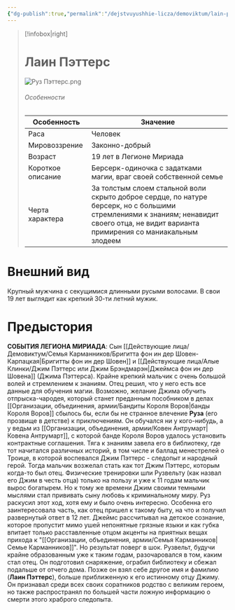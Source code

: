 ```yaml
---
{"dg-publish":true,"permalink":"/dejstvuyushhie-licza/demoviktum/lain-petters-ili-ruzvelt-fon-in-der-shoven/","dgPassFrontmatter":true}
---
```


> [!infobox|right]
> # Лаин Пэттерс
> ![Руз Пэттерс.png](/img/user/%D0%98%D0%B7%D0%BE%D0%B1%D1%80%D0%B0%D0%B6%D0%B5%D0%BD%D0%B8%D1%8F/%D0%A0%D1%83%D0%B7%20%D0%9F%D1%8D%D1%82%D1%82%D0%B5%D1%80%D1%81.png)
> ###### Особенности
> | Особенность | Значение |
> | ---- | ---- |
> | Раса | Человек|
> | Мировоззрение | Законно-добрый |
> | Возраст |19 лет в Легионе Мириада|
> | Короткое описание |Берсерк-одиночка с задатками магии, враг своей собственной семье |
> | Черта характера |За толстым слоем стальной воли скрыто доброе сердце, по натуре берсерк, но с большими стремлениями к знаниям; ненавидит своего отца, не видит варианта примирения со маниакальным злодеем|

# Внешний вид

Крупный мужчина с секущимися длинными русыми волосами. В свои 19 лет выглядит как крепкий 30-ти летний мужик.

# Предыстория

**СОБЫТИЯ ЛЕГИОНА МИРИАДА**:
Сын [[Действующие лица/Демовиктум/Семья Карманников/Бригитта фон ин дер Шовен-Карпацкая\|Бригитты фон ин дер Шовен]] и [[Действующие лица/Алые Клинки/Джим Пэттерс или Джим Брэндмарэн\|Джеймса фон ин дер Шовена]] (Джима Пэттерса). Крайне крепкий мальчик с очень большой волей и стремлением к знаниям. Отец решил, что у него есть все данные для обучения магии. Возможно, желание Джима обучить отпрыска-чародея, который станет преданным пособником в делах [[Организации, объединения, армии/Бандиты Короля Воров\|банды Короля Воров]] сбылось бы, если бы не странное влечение **Руза** (его прозвище в детстве) к приключениям. Он обучался ни у кого-нибудь, а у ведьм из [[Организации, объединения, армии/Ковен Антрумарт\|Ковена Антрумарт]], с которой банде Короля Воров удалось установить контрактные соглашения. Тяга к знаниям завела его в библиотеку, где тот начитался различных историй, в том числе и баллад менестрелей о Троице, в которой воспевался Джим Пэттерс - следопыт и народный герой. Тогда мальчик возжелал стать как тот Джим Пэттерс, которым когда-то был отец. Физические тренировки шли Рузвельту (как назвал его Джим в честь отца) только на пользу и уже к 11 годам мальчик вырос богатырем. Но к тому же времени Джим своими темными мыслями стал прививать сыну любовь к криминальному миру. Руз раскусил этот ход, хотя ему и было очень интересно. Особенна его заинтересовала часть, как отец пришел к такому быту, на что и получил развернутый ответ в 12 лет. Джеймс рассчитывал на детское сознание, которое пропустит мимо ушей непонятные грязные языки и как губка впитает только расставленные отцом акценты на приятных вещах прихода к "[[Организации, объединения, армии/Семья Карманников\|Семье Карманников]]". Но результат поверг в шок. Рузвельт, будучи крайне образованным уже к таким годам, разочаровался в том, каким стал отец. Он подготовил снаряжение, ограбил библиотеку и сбежал подальше от отчего дома. Позже он взял себе другое имя и фамилию (**Лаин Пэттерс**), больше приближенную к его истинному отцу Джиму. Он признавал среди всех своих соратников родство с великим героем, но также распространял по большей части ложную информацию о смерти этого храброго следопыта. 

